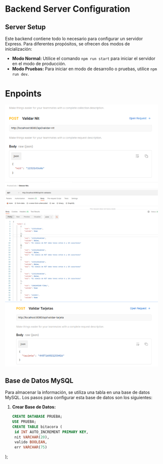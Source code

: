 # Backend Server Configuration

## Server Setup
Este backend contiene todo lo necesario para configurar un servidor Express. Para diferentes propósitos, se ofrecen dos modos de inicialización:

- **Modo Normal:** Utilice el comando `npm run start` para iniciar el servidor en el modo de producción.
- **Modo Pruebas:** Para iniciar en modo de desarrollo o pruebas, utilice `npm run dev`.

# Enpoints


![Validar Nits](/backend/IMAGENES/validarnit.png) 
![Get Nits](/backend/IMAGENES/getnits.png) 
![Validar Tarjeta](/backend/IMAGENES/validar-tarjeta.png) 

## Base de Datos MySQL
Para almacenar la información, se utiliza una tabla en una base de datos MySQL. Los pasos para configurar esta base de datos son los siguientes:

1. **Crear Base de Datos:**
   ```sql
   CREATE DATABASE PRUEBA;
   USE PRUEBA;
   CREATE TABLE bitacora (
    id INT AUTO_INCREMENT PRIMARY KEY,
    nit VARCHAR(20),
    valido BOOLEAN,
    err VARCHAR(75)
);
